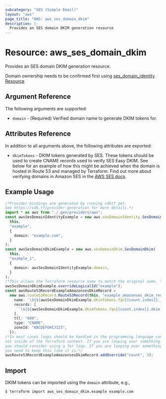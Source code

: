 ```yaml
---
subcategory: "SES (Simple Email)"
layout: "aws"
page_title: "AWS: aws_ses_domain_dkim"
description: |-
  Provides an SES domain DKIM generation resource
---
```


# Resource: aws\_ses\_domain\_dkim

Provides an SES domain DKIM generation resource.

Domain ownership needs to be confirmed first using [ses\_domain\_identity Resource](/docs/providers/aws/r/ses_domain_identity.html)

## Argument Reference

The following arguments are supported:

* `domain` - (Required) Verified domain name to generate DKIM tokens for.

## Attributes Reference

In addition to all arguments above, the following attributes are exported:

* `dkimTokens` - DKIM tokens generated by SES.
  These tokens should be used to create CNAME records used to verify SES Easy DKIM.
  See below for an example of how this might be achieved
  when the domain is hosted in Route 53 and managed by Terraform.
  Find out more about verifying domains in Amazon SES
  in the [AWS SES docs](http://docs.aws.amazon.com/ses/latest/DeveloperGuide/easy-dkim-dns-records.html).

## Example Usage

```typescript
/*Provider bindings are generated by running cdktf get.
See https://cdk.tf/provider-generation for more details.*/
import * as aws from "./.gen/providers/aws";
const awsSesDomainIdentityExample = new aws.sesDomainIdentity.SesDomainIdentity(
  this,
  "example",
  {
    domain: "example.com",
  }
);
const awsSesDomainDkimExample = new aws.sesDomainDkim.SesDomainDkim(
  this,
  "example_1",
  {
    domain: awsSesDomainIdentityExample.domain,
  }
);
/*This allows the Terraform resource name to match the original name. You can remove the call if you don't need them to match.*/
awsSesDomainDkimExample.overrideLogicalId("example");
const awsRoute53RecordExampleAmazonsesDkimRecord =
  new aws.route53Record.Route53Record(this, "example_amazonses_dkim_record", {
    name: `\${${awsSesDomainDkimExample.dkimTokens.fqn}[count.index]}._domainkey`,
    records: [
      `\${${awsSesDomainDkimExample.dkimTokens.fqn}[count.index]}.dkim.amazonses.com`,
    ],
    ttl: "600",
    type: "CNAME",
    zoneId: "ABCDEFGHIJ123",
  });
/*In most cases loops should be handled in the programming language context and 
not inside of the Terraform context. If you are looping over something external, e.g. a variable or a file input
you should consider using a for loop. If you are looping over something only known to Terraform, e.g. a result of a data source
you need to keep this like it is.*/
awsRoute53RecordExampleAmazonsesDkimRecord.addOverride("count", 3);

```

## Import

DKIM tokens can be imported using the `domain` attribute, e.g.,

```console
$ terraform import aws_ses_domain_dkim.example example.com
```
